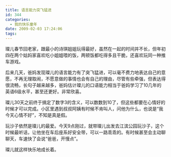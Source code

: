 ```yaml
---
title: 语言能力突飞猛进
id: 344
categories:
  - 我的快乐童年
date: 2009-02-03 17:24:06
tags:
---
```


璨儿春节回老家，跟最小的诗琪姐姐玩得最好，虽然在一起的时间并不长，但年初四在两个姑妈家喜欢吃小姐姐喂的饭，两顿饭都吃得多且干脆，还喜欢玩同一种推车游戏。

后来几天，爸妈发现璨儿的语言能力有了突飞猛进，可以毫不费力地表达自己的意愿，不再无理取闹，不愿意做的事情也会有自己的理由，尽管有些牵强，但表达得很流畅，长句子越来越多，爸妈估计璨儿的口语能力相当于爸妈学习了10几年的英语6级水平，甚至还更好。非常欣喜。

璨儿30天之前终于搞定了数字3的含义，可以数数到10了，但这些都要在心情好的时候才可以完成。小区里遇到叔叔阿姨有时候不肯叫人，问他为什么，也说是“我今天心情不好”，不知是真是假。

玩沙子依然是璨儿的最爱。今天9点刚过，就带璨儿出发去江滨公园玩沙子，这个时候最听话，让他坐在车后座系好安全带，可以一路乖乖的。有时候甚至会主动聊聊天，车速快了会说“爸爸，开慢点”。

璨儿就这样快乐地成长着。
